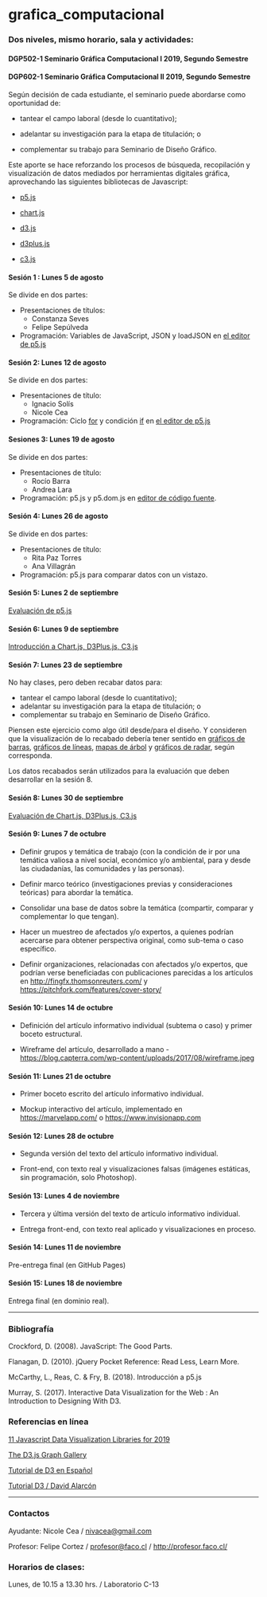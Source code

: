 # grafica_computacional

### Dos niveles, mismo horario, sala y actividades:

#### DGP502-1 Seminario Gráfica Computacional I 2019, Segundo Semestre
#### DGP602-1 Seminario Gráfica Computacional II 2019, Segundo Semestre

Según decisión de cada estudiante, el seminario puede abordarse como oportunidad de:

- tantear el campo laboral (desde lo cuantitativo); 

- adelantar su investigación para la etapa de titulación; o 

- complementar su trabajo para Seminario de Diseño Gráfico.

Este aporte se hace reforzando los procesos de búsqueda, recopilación y visualización de datos mediados por herramientas digitales gráfica, aprovechando las siguientes bibliotecas de Javascript:

- [p5.js](https://p5js.org/)

- [chart.js](https://www.chartjs.org/)

- [d3.js](https://d3js.org/)

- [d3plus.js](https://d3plus.org/)

- [c3.js](https://c3js.org/)

#### Sesión 1 : Lunes 5 de agosto 
Se divide en dos partes: 

- Presentaciones de títulos: 
  - Constanza Seves
  - Felipe Sepúlveda
- Programación: Variables de JavaScript, JSON y loadJSON en [el editor de p5.js](https://editor.p5js.org/profesorfaco/sketches/NwzBh3HCu)

#### Sesión 2: Lunes 12 de agosto
Se divide en dos partes: 

- Presentaciones  de título:
  -  Ignacio Solís
  -  Nicole Cea
- Programación: Ciclo [for](https://developer.mozilla.org/es/docs/Web/JavaScript/Referencia/Sentencias/for) y condición [if](https://developer.mozilla.org/es/docs/Web/JavaScript/Referencia/Sentencias/if...else) en [el editor de p5.js](https://editor.p5js.org/profesorfaco/sketches/14qdRBHU4)

#### Sesiones 3: Lunes 19 de agosto
Se divide en dos partes: 

- Presentaciones de título: 
  - Rocío Barra
  - Andrea Lara 
- Programación: p5.js y p5.dom.js en [editor de código fuente](https://profesorfaco.github.io/grafica_computacional/sesion-03/).

#### Sesión 4: Lunes 26 de agosto
Se divide en dos partes: 

- Presentaciones de título: 
   - Rita Paz Torres
   - Ana Villagrán
- Programación: p5.js para comparar datos con un vistazo.  

#### Sesión 5: Lunes 2 de septiembre
[Evaluación de p5.js](https://github.com/profesorfaco/grafica_computacional/tree/gh-pages/sesion-05)

#### Sesión 6: Lunes 9 de septiembre
[Introducción a Chart.js, D3Plus.js, C3.js](https://github.com/profesorfaco/grafica_computacional/tree/gh-pages/sesion-06)

#### Sesión 7: Lunes 23 de septiembre

No hay clases, pero deben recabar datos para:
- tantear el campo laboral (desde lo cuantitativo);
- adelantar su investigación para la etapa de titulación; o 
- complementar su trabajo en Seminario de Diseño Gráfico.

Piensen este ejercicio como algo útil desde/para el diseño. Y consideren que la visualización de lo recabado debería tener sentido en [gráficos de barras](https://datavizcatalogue.com/ES/metodos/graficos_de_barras.html), [gráficos de líneas](https://datavizcatalogue.com/ES/metodos/grafica_de_linea.html), [mapas de árbol](https://datavizcatalogue.com/ES/metodos/mapa_de_arbol.html) y [gráficos de radar](https://datavizcatalogue.com/ES/metodos/grafico_radial.html), según corresponda.

Los datos recabados serán utilizados para la evaluación que deben desarrollar en la sesión 8.

#### Sesión 8: Lunes 30 de septiembre

[Evaluación de Chart.js, D3Plus.js, C3.js](https://github.com/profesorfaco/grafica_computacional/tree/gh-pages/sesion-08)

#### Sesión 9: Lunes 7 de octubre

- Definir grupos y temática de trabajo (con la condición de ir por una temática valiosa a nivel social, económico y/o ambiental, para y desde las ciudadanías, las comunidades y las personas). 

- Definir marco teórico (investigaciones previas y consideraciones teóricas) para abordar la temática.

- Consolidar una base de datos sobre la temática (compartir, comparar y complementar lo que tengan).

- Hacer un muestreo de afectados y/o expertos, a quienes podrían acercarse para obtener perspectiva original, como sub-tema o caso específico.

- Definir organizaciones, relacionadas con afectados y/o expertos, que podrían verse beneficiadas con publicaciones parecidas a los artículos en http://fingfx.thomsonreuters.com/ y https://pitchfork.com/features/cover-story/

#### Sesión 10: Lunes 14 de octubre

- Definición del artículo informativo individual (subtema o caso) y primer boceto estructural.

- Wireframe del artículo, desarrollado a mano - https://blog.capterra.com/wp-content/uploads/2017/08/wireframe.jpeg

#### Sesión 11: Lunes 21 de octubre

- Primer boceto escrito del artículo informativo individual.

- Mockup interactivo del artículo, implementado en https://marvelapp.com/ o https://www.invisionapp.com

#### Sesión 12: Lunes 28 de octubre

- Segunda versión del texto del artículo informativo individual.

- Front-end, con texto real y visualizaciones falsas (imágenes estáticas, sin programación, solo Photoshop).

#### Sesión 13: Lunes 4 de noviembre

- Tercera y última versión del texto de artículo informativo individual.

- Entrega front-end, con texto real aplicado y visualizaciones en proceso. 

#### Sesión 14: Lunes 11 de noviembre

Pre-entrega final (en GitHub Pages)

#### Sesión 15: Lunes 18 de noviembre

Entrega final (en dominio real).

- - - - - -

### Bibliografía

Crockford, D. (2008). JavaScript: The Good Parts.

Flanagan, D. (2010). jQuery Pocket Reference: Read Less, Learn More.

McCarthy, L., Reas, C. & Fry, B. (2018). Introducción a p5.js

Murray, S. (2017). Interactive Data Visualization for the Web : An Introduction to Designing With D3. 


### Referencias en línea

[11 Javascript Data Visualization Libraries for 2019](https://blog.bitsrc.io/11-javascript-charts-and-data-visualization-libraries-for-2018-f01a283a5727)

[The D3.js Graph Gallery](https://www.d3-graph-gallery.com/)

[Tutorial de D3 en Español](https://gcoch.github.io/D3-tutorial/)

[Tutorial D3 / David Alarcón](https://observablehq.com/@dealarcon/tutorial-de-d3)


- - - - - -

### Contactos

Ayudante: Nicole Cea / nivacea@gmail.com 

Profesor: Felipe Cortez / profesor@faco.cl / http://profesor.faco.cl/

### Horarios de clases:

Lunes, de 10.15 a 13.30 hrs. / Laboratorio C-13

